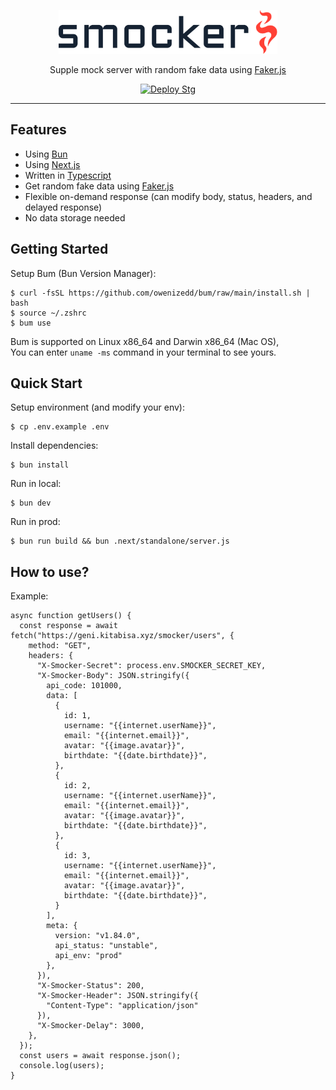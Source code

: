 <p align="center">
  <a href="https://kitabisa.com" target="_blank">
    <picture>
      <source media="(prefers-color-scheme: dark)" srcset=".github/assets/logo-dark.svg">
      <source media="(prefers-color-scheme: light)" srcset=".github/assets/logo-light.svg">
      <img alt="Smocker" src=".github/assets/logo-light.svg" width="350" height="70" style="max-width: 100%;">
    </picture>
  </a>
</p>

<p align="center">
  Supple mock server with random fake data using <a href="https://github.com/faker-js/faker">Faker.js</a>
</p>

<p align="center">
  <a href="https://github.com/kitabisa/smocker/actions/workflows/deploy-stg.yaml"><img src="https://github.com/kitabisa/smocker/actions/workflows/deploy-stg.yaml/badge.svg" alt="Deploy Stg" /></a>
</p>

------

## Features

 * Using [Bun](https://github.com/oven-sh/bun)
 * Using [Next.js](https://github.com/vercel/next.js)
 * Written in [Typescript](https://github.com/microsoft/TypeScript)
 * Get random fake data using [Faker.js](https://github.com/faker-js/faker)
 * Flexible on-demand response (can modify body, status, headers, and delayed response)
 * No data storage needed

## Getting Started

Setup Bum (Bun Version Manager):

```
$ curl -fsSL https://github.com/owenizedd/bum/raw/main/install.sh | bash
$ source ~/.zshrc
$ bum use
```
Bum is supported on Linux x86_64 and Darwin x86_64 (Mac OS),<br/>
You can enter `uname -ms` command in your terminal to see yours.

## Quick Start

Setup environment (and modify your env):

```
$ cp .env.example .env
```

Install dependencies:

```
$ bun install
```

Run in local:

```
$ bun dev
```

Run in prod:

```
$ bun run build && bun .next/standalone/server.js
```

## How to use?

Example:

```
async function getUsers() {
  const response = await fetch("https://geni.kitabisa.xyz/smocker/users", {
    method: "GET",
    headers: {
      "X-Smocker-Secret": process.env.SMOCKER_SECRET_KEY,
      "X-Smocker-Body": JSON.stringify({
        api_code: 101000,
        data: [
          {
            id: 1,
            username: "{{internet.userName}}",
            email: "{{internet.email}}",
            avatar: "{{image.avatar}}",
            birthdate: "{{date.birthdate}}",
          },
          {
            id: 2,
            username: "{{internet.userName}}",
            email: "{{internet.email}}",
            avatar: "{{image.avatar}}",
            birthdate: "{{date.birthdate}}",
          },
          {
            id: 3,
            username: "{{internet.userName}}",
            email: "{{internet.email}}",
            avatar: "{{image.avatar}}",
            birthdate: "{{date.birthdate}}",
          }
        ],
        meta: {
          version: "v1.84.0",
          api_status: "unstable",
          api_env: "prod"
        },
      }),
      "X-Smocker-Status": 200,
      "X-Smocker-Header": JSON.stringify({
        "Content-Type": "application/json"
      }),
      "X-Smocker-Delay": 3000,
    },
  });
  const users = await response.json();
  console.log(users);
}
```
